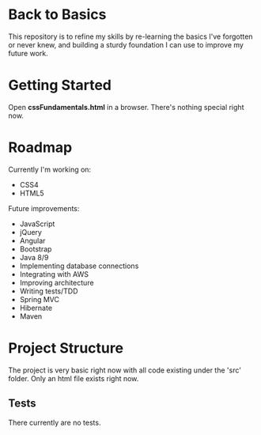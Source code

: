 # Back to Basics
This repository is to refine my skills by re-learning the basics I've forgotten or never knew, and building a sturdy foundation I can use to improve my future work.

# Getting Started
Open **cssFundamentals.html** in a browser. There's nothing special right now.

# Roadmap

Currently I'm working on:
* CSS4
* HTML5

Future improvements:
* JavaScript
* jQuery
* Angular
* Bootstrap
* Java 8/9
* Implementing database connections
* Integrating with AWS
* Improving architecture
* Writing tests/TDD
* Spring MVC
* Hibernate
* Maven

# Project Structure
The project is very basic right now with all code existing under the 'src' folder. Only an html file exists right now.

## Tests
There currently are no tests.